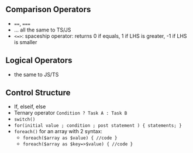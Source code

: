 ## Comparison Operators
- `==`, `===`
- ... all the same to TS/JS
- `<=>`: spaceship operator: returns 0 if equals, 1 if LHS is greater, -1 if LHS is smaller
## Logical Operators
- the same to JS/TS
## Control Structure
- If, elseif, else
- Ternary operator `Condition ? Task A : Task B `
- `switch()`
- `for(initial value ; condition ; post statement ) { statements; }`
- `foreach()` for an array with 2 syntax:
  - `foreach($array as $value) { //code }`
  - `foreach($array as $key=>$value) { //code }`
  